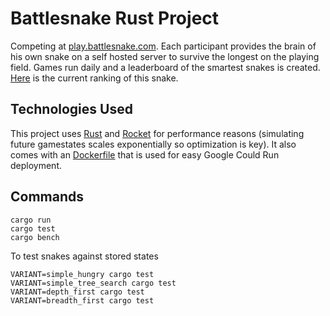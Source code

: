 # Battlesnake Rust Project

Competing at [play.battlesnake.com](https://play.battlesnake.com). Each participant provides the brain of his own snake on a self hosted server to survive the longest on the playing field. Games run daily and a leaderboard of the smartest snakes is created. [Here](https://play.battlesnake.com/profile/wban314) is the current ranking of this snake.

## Technologies Used

This project uses [Rust](https://www.rust-lang.org/) and [Rocket](https://rocket.rs) for performance reasons (simulating future gamestates scales exponentially so optimization is key). It also comes with an [Dockerfile](https://docs.docker.com/engine/reference/builder/) that is used for easy Google Could Run deployment.

## Commands

```
cargo run
cargo test
cargo bench
```

To test snakes against stored states

```
VARIANT=simple_hungry cargo test
VARIANT=simple_tree_search cargo test
VARIANT=depth_first cargo test
VARIANT=breadth_first cargo test
```

